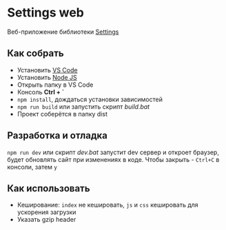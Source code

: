 # Settings web
Веб-приложение библиотеки [Settings](https://github.com/GyverLibs/Settings)

## Как собрать
- Установить [VS Code](https://code.visualstudio.com/download)
- Установить [Node JS](https://nodejs.org/en/download/prebuilt-installer)
- Открыть папку в VS Code
- Консоль **Ctrl + `**
- `npm install`, дождаться установки зависимостей
- `npm run build` или запустить скрипт *build.bat*
- Проект соберётся в папку dist

## Разработка и отладка
`npm run dev` или скрипт *dev.bat* запустит dev сервер и откроет браузер, будет обновлять сайт при изменениях в коде. Чтобы закрыть - `Ctrl+C` в консоли, затем `y`

## Как использовать
- Кеширование: `index` не кешировать, `js` и `css` кешировать для ускорения загрузки
- Указать gzip header